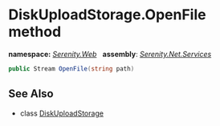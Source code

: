 # DiskUploadStorage.OpenFile method
**namespace:** *[Serenity.Web](../../README.md#serenity.web-namespace)*   **assembly**: *[Serenity.Net.Services](../../README.md)*

```csharp
public Stream OpenFile(string path)
```

## See Also

* class [DiskUploadStorage](../DiskUploadStorage.md)